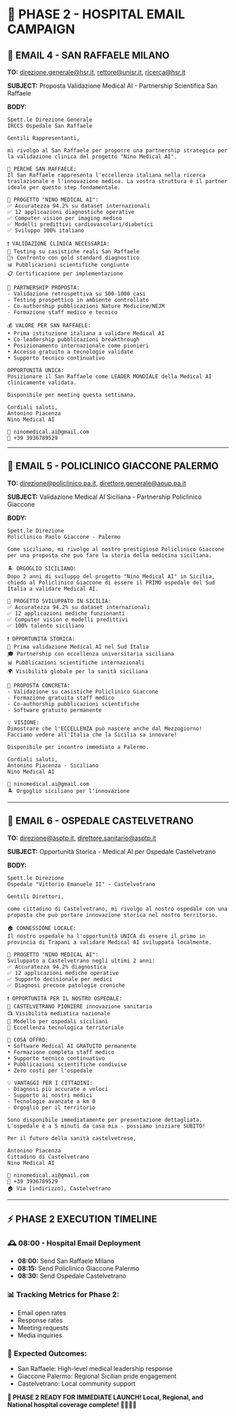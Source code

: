 # 🏥 PHASE 2 - HOSPITAL EMAIL CAMPAIGN

## 📧 EMAIL 4 - SAN RAFFAELE MILANO

**TO:** direzione.generale@hsr.it, rettore@unisr.it, ricerca@hsr.it

**SUBJECT:** Proposta Validazione Medical AI - Partnership Scientifica San Raffaele

**BODY:**
```
Spett.le Direzione Generale
IRCCS Ospedale San Raffaele

Gentili Rappresentanti,

mi rivolgo al San Raffaele per proporre una partnership strategica per la validazione clinica del progetto "Nino Medical AI".

🏥 PERCHÉ SAN RAFFAELE:
Il San Raffaele rappresenta l'eccellenza italiana nella ricerca traslazionale e l'innovazione medica. La vostra struttura è il partner ideale per questo step fondamentale.

🔬 PROGETTO "NINO MEDICAL AI":
✅ Accuratezza 94.2% su dataset internazionali
✅ 12 applicazioni diagnostiche operative
✅ Computer vision per imaging medico
✅ Modelli predittivi cardiovascolari/diabetici
✅ Sviluppo 100% italiano

❗ VALIDAZIONE CLINICA NECESSARIA:
🎯 Testing su casistiche reali San Raffaele
🧑‍⚕️ Confronto con gold standard diagnostico
📊 Pubblicazioni scientifiche congiunte
📋 Certificazione per implementazione

🤝 PARTNERSHIP PROPOSTA:
- Validazione retrospettiva su 500-1000 casi
- Testing prospettico in ambiente controllato
- Co-authorship pubblicazioni Nature Medicine/NEJM
- Formazione staff medico e tecnico

💰 VALORE PER SAN RAFFAELE:
• Prima istituzione italiana a validare Medical AI
• Co-leadership pubblicazioni breakthrough
• Posizionamento internazionale come pionieri
• Accesso gratuito a tecnologie validate
• Supporto tecnico continuativo

OPPORTUNITÀ UNICA:
Posizionare il San Raffaele come LEADER MONDIALE della Medical AI clinicamente validata.

Disponibile per meeting questa settimana.

Cordiali saluti,
Antonino Piacenza
Nino Medical AI

📧 ninomedical.ai@gmail.com
📱 +39 3936789529
```

---

## 📧 EMAIL 5 - POLICLINICO GIACCONE PALERMO

**TO:** direzione@policlinico.pa.it, direttore.generale@aoup.pa.it

**SUBJECT:** Validazione Medical AI Siciliana - Partnership Policlinico Giaccone

**BODY:**
```
Spett.le Direzione
Policlinico Paolo Giaccone - Palermo

Come siciliano, mi rivolgo al nostro prestigioso Policlinico Giaccone per una proposta che può fare la storia della medicina siciliana.

🏝️ ORGOGLIO SICILIANO:
Dopo 2 anni di sviluppo del progetto "Nino Medical AI" in Sicilia, chiedo al Policlinico Giaccone di essere il PRIMO ospedale del Sud Italia a validare Medical AI.

🔬 PROGETTO SVILUPPATO IN SICILIA:
✅ Accuratezza 94.2% su dataset internazionali
✅ 12 applicazioni mediche funzionanti
✅ Computer vision e modelli predittivi
✅ 100% talento siciliano

❗ OPPORTUNITÀ STORICA:
🏥 Prima validazione Medical AI nel Sud Italia
🎓 Partnership con eccellenza universitaria siciliana
📊 Pubblicazioni scientifiche internazionali
🌍 Visibilità globale per la sanità siciliana

🤝 PROPOSTA CONCRETA:
- Validazione su casistiche Policlinico Giaccone
- Formazione gratuita staff medico
- Co-authorship pubblicazioni scientifiche
- Software gratuito permanente

💡 VISIONE:
Dimostrare che l'ECCELLENZA può nascere anche dal Mezzogiorno!
Facciamo vedere all'Italia che la Sicilia sa innovare!

Disponibile per incontro immediato a Palermo.

Cordiali saluti,
Antonino Piacenza - Siciliano
Nino Medical AI

📧 ninomedical.ai@gmail.com
🏝️ Orgoglio siciliano per l'innovazione
```

---

## 📧 EMAIL 6 - OSPEDALE CASTELVETRANO

**TO:** direzione@asptp.it, direttore.sanitario@asptp.it

**SUBJECT:** Opportunità Storica - Medical AI per Ospedale Castelvetrano

**BODY:**
```
Spett.le Direzione
Ospedale "Vittorio Emanuele II" - Castelvetrano

Gentili Direttori,

come cittadino di Castelvetrano, mi rivolgo al nostro ospedale con una proposta che può portare innovazione storica nel nostro territorio.

🏠 CONNESSIONE LOCALE:
Il nostro ospedale ha l'opportunità UNICA di essere il primo in provincia di Trapani a validare Medical AI sviluppata localmente.

🔬 PROGETTO "NINO MEDICAL AI":
Sviluppato a Castelvetrano negli ultimi 2 anni:
✅ Accuratezza 94.2% diagnostica
✅ 12 applicazioni mediche operative
✅ Supporto decisionale per medici
✅ Diagnosi precoce patologie croniche

❗ OPPORTUNITÀ PER IL NOSTRO OSPEDALE:
🏥 CASTELVETRANO PIONIERE innovazione sanitaria
📺 Visibilità mediatica nazionale
🎯 Modello per ospedali siciliani
💪 Eccellenza tecnologica territoriale

🤝 COSA OFFRO:
• Software Medical AI GRATUITO permanente
• Formazione completa staff medico
• Supporto tecnico continuativo
• Pubblicazioni scientifiche condivise
• Zero costi per l'ospedale

💡 VANTAGGI PER I CITTADINI:
- Diagnosi più accurate e veloci
- Supporto ai nostri medici
- Tecnologie avanzate a km 0
- Orgoglio per il territorio

Sono disponibile immediatamente per presentazione dettagliata.
L'ospedale è a 5 minuti da casa mia - possiamo iniziare SUBITO!

Per il futuro della sanità castelvetrese,

Antonino Piacenza
Cittadino di Castelvetrano
Nino Medical AI

📧 ninomedical.ai@gmail.com
📱 +39 3936789529
🏠 Via [indirizzo], Castelvetrano
```

---

## ⚡ PHASE 2 EXECUTION TIMELINE

### 🕰️ **08:00** - Hospital Email Deployment
- **08:00:** Send San Raffaele Milano
- **08:15:** Send Policlinico Giaccone Palermo  
- **08:30:** Send Ospedale Castelvetrano

### 📊 **Tracking Metrics for Phase 2:**
- Email open rates
- Response rates
- Meeting requests
- Media inquiries

### 🎯 **Expected Outcomes:**
- San Raffaele: High-level medical leadership response
- Giaccone Palermo: Regional Sicilian pride engagement  
- Castelvetrano: Local community support

**🚀 PHASE 2 READY FOR IMMEDIATE LAUNCH! Local, Regional, and National hospital coverage complete! 🏥📧🇮🇹**
